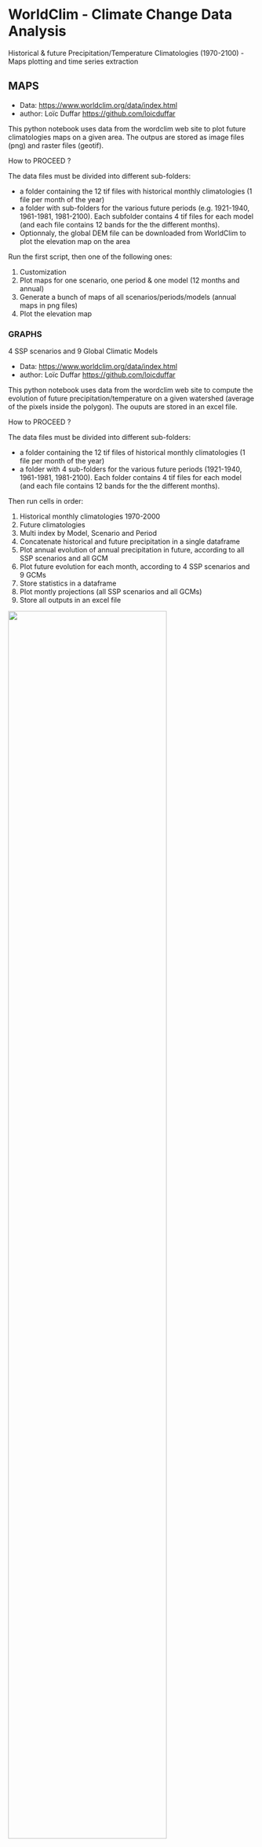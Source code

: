# WorldClim - Climate Change Data Analysis
Historical &amp; future Precipitation/Temperature Climatologies (1970-2100) - Maps plotting and time series extraction

## MAPS

- Data: https://www.worldclim.org/data/index.html
- author: Loïc Duffar https://github.com/loicduffar

This python notebook uses data from the wordclim web site to plot future climatologies maps on a given area. The outpus are stored as image files (png) and raster files (geotif).

How to PROCEED ?

The data files must be divided into different sub-folders:

- a folder containing the 12 tif files with historical monthly climatologies (1 file per month of the year)
- a folder with sub-folders for the various future periods (e.g. 1921-1940, 1961-1981, 1981-2100). Each subfolder contains 4 tif files for each model (and each file contains 12 bands for the the different months).
- Optionnaly, the global DEM file can be downloaded from WorldClim to plot the elevation map on the area

Run the first script, then one of the following ones:

1) Customization
2) Plot maps for one scenario, one period & one model (12 months and annual)
3) Generate a bunch of maps of all scenarios/periods/models (annual maps in png files)
4) Plot the elevation map

### GRAPHS

4 SSP scenarios and 9 Global Climatic Models

- Data: https://www.worldclim.org/data/index.html
- author: Loïc Duffar https://github.com/loicduffar

This python notebook uses data from the wordclim web site to compute the evolution of future precipitation/temperature on a given watershed (average of the pixels inside the polygon). The ouputs are stored in an excel file.

How to PROCEED ?

The data files must be divided into different sub-folders:

- a folder containing the 12 tif files of historical monthly climatologies (1 file per month of the year)
- a folder with 4 sub-folders for the various future periods (1921-1940, 1961-1981, 1981-2100). Each folder contains 4 tif files for each model (and each file contains 12 bands for the the different months).

Then run cells in order:

1) Historical monthly climatologies 1970-2000
2) Future climatologies
3) Multi index by Model, Scenario and Period
4) Concatenate historical and future precipitation in a single dataframe
5) Plot annual evolution of annual precipitation in future, according to all SSP scenarios and all GCM
6) Plot future evolution for each month, according to 4 SSP scenarios and 9 GCMs
7) Store statistics in a dataframe
8) Plot montly projections (all SSP scenarios and all GCMs)
9) Store all outputs in an excel file

<img src="https://github.com/loicduffar/WorldClim-Climate-Change-Data-Analysis/blob/main/out/WorldClim%20-%20Annual%20mean%20map%20-%20Historical.png" width="80%"></img>
<img src="https://github.com/loicduffar/WorldClim-Climate-Change-Data-Analysis/blob/main/out/WordlClim%20-%20Annual%20Precipitation%20Anomaly%20-%202041-2060_ssp585_CanESM5.png" width="80%"></img>
<img src="https://github.com/loicduffar/WorldClim-Climate-Change-Data-Analysis/blob/main/out/WorldClim%20-%20future%20by%20year.png" width="80%"></img>
<img src="https://github.com/loicduffar/WorldClim-Climate-Change-Data-Analysis/blob/main/out/WorldClim%20-%20future%20by%20month.png" width="80%"></img>
<img src="https://github.com/loicduffar/WorldClim-Climate-Change-Data-Analysis/blob/main/out/WorldClim%20-%20future%20by%20scenario.png" width="80%"></img>
<img src="https://github.com/loicduffar/WorldClim-Climate-Change-Data-Analysis/blob/main/out/WorldClim%20-%20Elevation%20Map.png" width="80%"></img>
